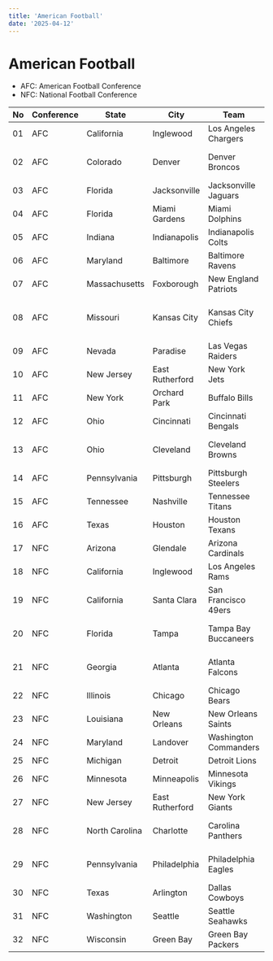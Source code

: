 ```yaml
---
title: 'American Football'
date: '2025-04-12'
---
```


# American Football

- AFC: American Football Conference
- NFC: National Football Conference

| No  | Conference | State          | City            | Team                  | Stadium                         |
| --- | ---------- | -------------- | --------------- | --------------------- | ------------------------------- |
| 01  | AFC        | California     | Inglewood       | Los Angeles Chargers  | SoFi Stadium                    |
| 02  | AFC        | Colorado       | Denver          | Denver Broncos        | Empower Field at Mile High      |
| 03  | AFC        | Florida        | Jacksonville    | Jacksonville Jaguars  | EverBank Stadium                |
| 04  | AFC        | Florida        | Miami Gardens   | Miami Dolphins        | Hard Rock Stadium               |
| 05  | AFC        | Indiana        | Indianapolis    | Indianapolis Colts    | Lucas Oil Stadium               |
| 06  | AFC        | Maryland       | Baltimore       | Baltimore Ravens      | M&T Bank Stadium                |
| 07  | AFC        | Massachusetts  | Foxborough      | New England Patriots  | Gillette Stadium                |
| 08  | AFC        | Missouri       | Kansas City     | Kansas City Chiefs    | GEHA Field at Arrowhead Stadium |
| 09  | AFC        | Nevada         | Paradise        | Las Vegas Raiders     | Allegiant Stadium               |
| 10  | AFC        | New Jersey     | East Rutherford | New York Jets         | MetLife Stadium                 |
| 11  | AFC        | New York       | Orchard Park    | Buffalo Bills         | Highmark Stadium                |
| 12  | AFC        | Ohio           | Cincinnati      | Cincinnati Bengals    | Paycor Stadium                  |
| 13  | AFC        | Ohio           | Cleveland       | Cleveland Browns      | Cleveland Browns Stadium        |
| 14  | AFC        | Pennsylvania   | Pittsburgh      | Pittsburgh Steelers   | Acrisure Stadium                |
| 15  | AFC        | Tennessee      | Nashville       | Tennessee Titans      | Nissan Stadium                  |
| 16  | AFC        | Texas          | Houston         | Houston Texans        | NRG Stadium                     |
| 17  | NFC        | Arizona        | Glendale        | Arizona Cardinals     | State Farm Stadium              |
| 18  | NFC        | California     | Inglewood       | Los Angeles Rams      | SoFi Stadium                    |
| 19  | NFC        | California     | Santa Clara     | San Francisco 49ers   | Levi’s Stadium                  |
| 20  | NFC        | Florida        | Tampa           | Tampa Bay Buccaneers  | Raymond James Stadium           |
| 21  | NFC        | Georgia        | Atlanta         | Atlanta Falcons       | Mercedes-Benz Stadium           |
| 22  | NFC        | Illinois       | Chicago         | Chicago Bears         | Soldier Field                   |
| 23  | NFC        | Louisiana      | New Orleans     | New Orleans Saints    | Caesars Superdome               |
| 24  | NFC        | Maryland       | Landover        | Washington Commanders | FedExField                      |
| 25  | NFC        | Michigan       | Detroit         | Detroit Lions         | Ford Field                      |
| 26  | NFC        | Minnesota      | Minneapolis     | Minnesota Vikings     | U.S. Bank Stadium               |
| 27  | NFC        | New Jersey     | East Rutherford | New York Giants       | MetLife Stadium                 |
| 28  | NFC        | North Carolina | Charlotte       | Carolina Panthers     | Bank of America Stadium         |
| 29  | NFC        | Pennsylvania   | Philadelphia    | Philadelphia Eagles   | Lincoln Financial Field         |
| 30  | NFC        | Texas          | Arlington       | Dallas Cowboys        | AT&T Stadium                    |
| 31  | NFC        | Washington     | Seattle         | Seattle Seahawks      | Lumen Field                     |
| 32  | NFC        | Wisconsin      | Green Bay       | Green Bay Packers     | Lambeau Field                   |
